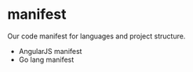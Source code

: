 # manifest
Our code manifest for languages and project structure.

* AngularJS manifest
* Go lang manifest
